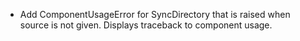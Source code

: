 - Add ComponentUsageError for SyncDirectory that is raised when source is not given. Displays traceback to component usage.
